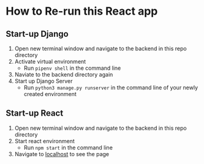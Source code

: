 # How to Re-run this React app

## Start-up Django
1. Open new terminal window and navigate to the backend in this repo directory
2. Activate virtual environment
	- Run `pipenv shell` in the command line
3. Naviate to the backend directory again
4. Start up Django Server
	- Run `python3 manage.py runserver` in the command line of your newly created environment

## Start-up React
1. Open new terminal window and navigate to the backend in this repo directory
2. Start react environment
	- Run `npm start` in the command line
3. Navigate to [localhost](http://localhost:3000/) to see the page
